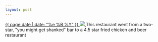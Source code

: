 ```yaml
---
layout: post
---
```


<p>
  <a href="/504">
    <time>{{ page.date | date: "%e %B %Y" }}</time>
    <img src="https://s3.amazonaws.com/life.aaronjgreenberg.com/504.jpg">
  </a>
  This restaurant went from a two-star, "you might get shanked" bar to a 4.5 star fried chicken and beer restaurant
</p>
